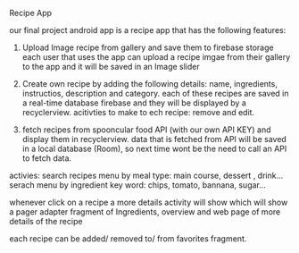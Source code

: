 Recipe App

our final project android app is a recipe app that has the following features:

1. Upload Image recipe from gallery and save them to firebase storage 
each user that uses the app can upload a recipe imgae from their gallery to the app and it will be saved in an Image slider



 
 
2. Create own recipe by adding the following details:
name, ingredients, instructios, description and category.
each of these recipes are saved in a real-time database firebase and they will be displayed by a recyclerview.
acitivties to make to ech recipe: remove and edit.

3. fetch recipes from spooncular food API (with our own API KEY) and display them in recyclerview. 
data that is fetched from API will be saved in a local database (Room), so next time wont be the need to call an API to fetch data.

activies: 
search recipes menu by meal type: main course, dessert , drink...
serach menu by ingredient key word: chips, tomato, bannana, sugar...

whenever click on a recipe a  more details activity will show which will show a pager adapter fragment of Ingredients, overview and web page of more details of the recipe

each recipe can be added/ removed to/ from favorites fragment.
